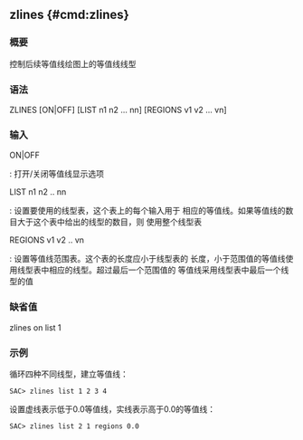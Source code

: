 ## zlines {#cmd:zlines}

### 概要

控制后续等值线绘图上的等值线线型

### 语法

ZLINES \[ON|OFF\] \[LIST n1 n2 ... nn\] \[REGIONS v1 v2 ... vn\]

### 输入

ON|OFF

:   打开/关闭等值线显示选项

LIST n1 n2 .. nn

:   设置要使用的线型表，这个表上的每个输入用于
    相应的等值线。如果等值线的数目大于这个表中给出的线型的数目，则
    使用整个线型表

REGIONS v1 v2 .. vn

:   设置等值线范围表。这个表的长度应小于线型表的
    长度，小于范围值的等值线使用线型表中相应的线型。超过最后一个范围值的
    等值线采用线型表中最后一个线型的值

### 缺省值

zlines on list 1

### 示例

循环四种不同线型，建立等值线：

``` {.bash}
SAC> zlines list 1 2 3 4
```

设置虚线表示低于0.0等值线，实线表示高于0.0的等值线：

``` {.bash}
SAC> zlines list 2 1 regions 0.0
```
